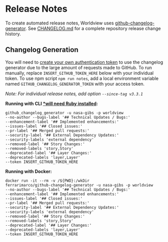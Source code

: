 # Release Notes
To create automated release notes, Worldview uses [github-changelog-generator](https://github.com/github-changelog-generator/github-changelog-generator).
See [CHANGELOG.md](../../CHANGELOG.md) for a complete repository release change history.

## Changelog Generation
You will need to [create your own authentication token](https://github.com/github-changelog-generator/github-changelog-generator#github-token) to use the changelog generator due to the large amount of requests made to GitHub. To run manually, replace `INSERT_GITHUB_TOKEN_HERE` below with your individual token. To use npm script `npm run notes`, add a local environment variable named `GITHUB_CHANGELOG_GENERATOR_TOKEN` with your access token.

*Note: For individual release notes, add option *`--since-tag v3.3.1`**

**Running with CLI [*will need Ruby installed](https://github.com/github-changelog-generator/github-changelog-generator#installation):**
```
github_changelog_generator -u nasa-gibs -p worldview
--no-author --bugs-label '## Technical Updates / Bugs:'
--enhancement-label '## Implemented enhancements:'
--issues-label '## Closed issues:'
--pr-label '## Merged pull requests:'
--security-label '## External Dependency Updates:'
--security-labels 'external dependency'
--removed-label '## Story Changes:'
--removed-labels 'story,Story'
--deprecated-label '## Layer Changes:'
--deprecated-labels 'layer,Layer'
--token INSERT_GITHUB_TOKEN_HERE
```

**Running with Docker:**
```
docker run -it --rm -v /${PWD}:/wkDir
ferrarimarco/github-changelog-generator -u nasa-gibs -p worldview
--no-author --bugs-label '## Technical Updates / Bugs:'
--enhancement-label '## Implemented enhancements:'
--issues-label '## Closed issues:'
--pr-label '## Merged pull requests:'
--security-label '## External Dependency Updates:'
--security-labels 'external dependency'
--removed-label '## Story Changes:'
--removed-labels 'story,Story'
--deprecated-label '## Layer Changes:'
--deprecated-labels 'layer,Layer'
--token INSERT_GITHUB_TOKEN_HERE
```
